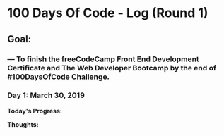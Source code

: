# 100 Days Of Code - Log (Round 1)

## Goal:
### — To finish the freeCodeCamp **Front End Development Certificate** and **The Web Developer Bootcamp** by the end of #100DaysOfCode Challenge.

### Day 1: March 30, 2019

**Today's Progress:**

**Thoughts:**
